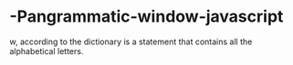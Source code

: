 # -Pangrammatic-window-javascript
w, according to the dictionary is a statement that contains all the alphabetical letters. 
